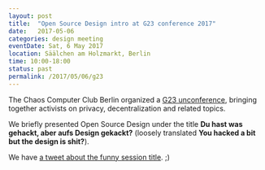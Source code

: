 ```yaml
---
layout: post
title:  "Open Source Design intro at G23 conference 2017"
date:   2017-05-06
categories: design meeting
eventDate: Sat, 6 May 2017
location: Säälchen am Holzmarkt, Berlin
time: 10:00-18:00
status: past
permalink: /2017/05/06/g23
---
```


The Chaos Computer Club Berlin organized a [G23 unconference](https://twitter.com/clubdiscordia/status/860887084130848768), bringing together activists on privacy, decentralization and related topics.

We briefly presented Open Source Design under the title **Du hast was gehackt, aber aufs Design gekackt?** (loosely translated **You hacked a bit but the design is shit?**).

We have [a tweet about the funny session title](https://twitter.com/reginasipos/status/860569645815922688). ;)
